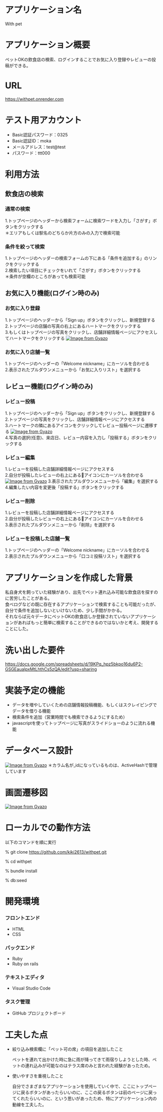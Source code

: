 # アプリケーション名　
With pet

# アプリケーション概要
ペットOKの飲食店の検索、ログインすることでお気に入り登録やレビューの投稿ができる。

# URL
https://withpet.onrender.com


# テスト用アカウント
- Basic認証パスワード：0325
- Basic認証ID：moka
- メールアドレス：test@test
- パスワード：ttt000

# 利用方法
## 飲食店の検索
### 通常の検索
1.トップページのヘッダーから検索フォームに検索ワードを入力し「さがす」ボタンをクリックする  
＊エリアもしくは駅名のどちらか片方のみの入力で検索可能

### 条件を絞って検索
1.トップページのヘッダーの検索フォームの下にある「条件を追加する」のリンクをクリックする  
2.検索したい項目にチェックをいれて「さがす」ボタンをクリックする  
＊条件が空欄のところがあっても検索可能

## お気に入り機能(ログイン時のみ)
### お気に入り登録
1.トップページのヘッダーから「Sign up」ボタンをクリックし、新規登録する  
2.トップページの店舗の写真の右上にあるハートマークをクリックする  
3.もしくはトップページの写真をクリックし、店舗詳細情報ページにアクセスしてハートマークをクリックする
[![Image from Gyazo](https://i.gyazo.com/affafb271b3d7c09ecff876f3e6c2370.gif)](https://gyazo.com/affafb271b3d7c09ecff876f3e6c2370)

### お気に入り店舗一覧
1.トップページのヘッダーの「Welcome nickname」にカーソルを合わせる  
2.表示されたプルダウンメニューから「お気に入りリスト」を選択する

## レビュー機能(ログイン時のみ)
### レビュー投稿
1.トップページのヘッダーから「Sign up」ボタンをクリックし、新規登録する  
2.トップページの写真をクリックし、店舗詳細情報ページにアクセスする  
3.ハートマークの隣にあるアイコンをクリックしてレビュー投稿ページに遷移する
[![Image from Gyazo](https://i.gyazo.com/51657419114f51f81870a349d0557227.gif)](https://gyazo.com/51657419114f51f81870a349d0557227)  
4.写真の選択(任意)、来店日、レビュー内容を入力し「投稿する」ボタンをクリックする

### レビュー編集
1.レビューを投稿した店舗詳細情報ページにアクセスする  
2.自分が投稿したレビューの右上にある🔽アイコンにカーソルを合わせる
[![Image from Gyazo](https://i.gyazo.com/a40e823f99d9b285e46bc60e548a2de9.gif)](https://gyazo.com/a40e823f99d9b285e46bc60e548a2de9)
3.表示されたプルダウンメニューから「編集」を選択する  
4.編集したい内容を変更後「投稿する」ボタンをクリックする

### レビュー削除
1.レビューを投稿した店舗詳細情報ページにアクセスする  
2.自分が投稿したレビューの右上にある🔽アイコンにカーソルを合わせる  
3.表示されたプルダウンメニューから「削除」を選択する

### レビューを投稿した店舗一覧
1.トップページのヘッダーの「Welcome nickname」にカーソルを合わせる  
2.表示されたプルダウンメニューから「口コミ投稿リスト」を選択する

# アプリケーションを作成した背景
私自身犬を飼っていた経験があり、出先でペット連れ込み可能な飲食店を探すのに苦労したことがある。  
食べログなどの既に存在するアプリケーションで検索することも可能だったが、自分で条件を追加しないといけないため、少し手間がかかる。  
それならば元々データにペットOKの飲食店しか登録されていないアプリケーションがあればもっと簡単に検索することができるのではないかと考え、開発することにした。

# 洗い出した要件
https://docs.google.com/spreadsheets/d/19KPq_hpz5bkpo16du6P2-GSGEaualpxMtLhthCs5zQA/edit?usp=sharing

# 実装予定の機能
- データを増やしていくための店舗情報投稿機能、もしくはスクレイピングでデータを借りる機能
- 検索条件を追加（営業時間でも検索できるようにするため）
- javascriptを使ってトップページに写真がスライドショーのように流れる機能

# データベース設計
[![Image from Gyazo](https://i.gyazo.com/3ef8024227b21b5a93e86d4c5f88fed5.png)](https://gyazo.com/3ef8024227b21b5a93e86d4c5f88fed5)
＊カラム名が_idになっているものは、ActiveHashで管理しています

# 画面遷移図
[![Image from Gyazo](https://i.gyazo.com/f84c76fd4ee7301a0c2b39cbfa5b27e1.png)](https://gyazo.com/f84c76fd4ee7301a0c2b39cbfa5b27e1)

# ローカルでの動作方法
以下のコマンドを順に実行
 
% git clone https://github.com/kiki2613/withpet.git

% cd withpet

% bundle install

% db:seed

# 開発環境
### フロントエンド
- HTML
- CSS
### バックエンド
- Ruby
- Ruby on rails
### テキストエディタ
- Visual Studio Code
### タスク管理
- GitHub プロジェクトボード

# 工夫した点
- 絞り込み検索欄に「ペット可の席」の項目を追加したこと

   ペットを連れて出かけた時に急に雨が降ってきて雨宿りしようとした時、ペットの連れ込みが可能なのはテラス席のみと言われた経験があったため。
- 使いやすさを重視したこと

  自分でさまざまなアプリケーションを使用していく中で、ここにトップページに戻るボタンがあったらいいのに、ここの戻るボタンは前のページに戻ってくれたらいいのに、という思いがあったため、特にアプリケーション内の動線を工夫した。